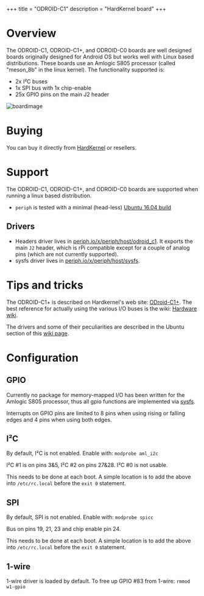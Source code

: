 +++
title = "ODROID-C1"
description = "HardKernel board"
+++

# Overview

The ODROID-C1, ODROID-C1+, and ODROID-C0 boards are well designed boards
originally designed for Android OS but works well with Linux based
distributions. These boards use an Amlogic S805 processor (called
"meson_8b" in the linux kernel). The functionality supported is:

- 2x I²C buses
- 1x SPI bus with 1x chip-enable
- 25x GPIO pins on the main J2 header

![boardimage](https://raw.githubusercontent.com/periph/website/master/site/static/img/odroid-c1.jpg)


# Buying

You can buy it directly from [HardKernel](http://hardkernel.com) or resellers.


# Support

The ODROID-C1, ODROID-C1+, and ODROID-C0 boards are supported when running a
linux based distribution.

- `periph` is tested with a minimal (head-less) [Ubuntu 16.04
  build](http://odroid.in/ubuntu_16.04lts/)


## Drivers

- Headers driver lives in
  [periph.io/x/periph/host/odroid_c1](https://periph.io/x/periph/host/odroid_c1).
  It exports the main `J2` header, which is rPi compatible except for a couple
  of analog pins (which are not currently supported).
- sysfs driver lives in
  [periph.io/x/periph/host/sysfs](https://periph.io/x/periph/host/sysfs).


# Tips and tricks

The ODROID-C1+ is described on Hardkernel's web site:
[ODroid-C1+](http://www.hardkernel.com/main/products/prdt_info.php?g_code=G143703355573&tab_idx=2).
The best reference for actually using the various I/O buses is the wiki:
[Hardware wiki](http://odroid.com/dokuwiki/doku.php?id=en:c1_hardware).

The drivers and some of their peculiarities are described in the Ubuntu section
of this [wiki page](http://odroid.com/dokuwiki/doku.php?id=en:odroid-c1#ubuntu).


# Configuration

## GPIO

Currently no package for memory-mapped I/O has been written for the Amlogic S805
processor, thus all gpio functions are implemented via
[sysfs](https://periph.io/x/periph/host/sysfs).

Interrupts on GPIO pins are limited to 8 pins when using rising or falling edges
and 4 pins when using both edges.


## I²C

By default, I²C is not enabled. Enable with: `modprobe aml_i2c`

I²C #1 is on pins 3&5, I²C #2 on pins 27&28. I²C #0 is not usable.

This needs to be done at each boot. A simple location is to add the above into
`/etc/rc.local` before the `exit 0` statement.


## SPI

By default, SPI is not enabled. Enable with: `modprobe spicc`

Bus on pins 19, 21, 23 and chip enable pin 24.

This needs to be done at each boot. A simple location is to add the above into
`/etc/rc.local` before the `exit 0` statement.


## 1-wire

1-wire driver is loaded by default. To free up GPIO #83 from 1-wire: `rmmod
w1-gpio`
